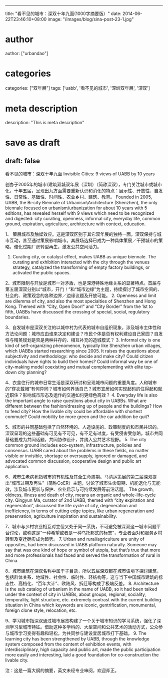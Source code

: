 
---
title: "看不见的城市：深双十年九面(1000字摘要版）"
date: 2014-06-22T23:46:10+08:00
image: "/images/blog/sina-post-23-1.jpg"
# author
author: ["urbandao"]
# categories
categories: ["双年展"]
tags: ['uabb', '看不见的城市', '深圳双年展', '深双']
# meta description
description: "This is meta description"
# save as draft
draft: false
---

看不见的城市：深双十年九面
Invisible Cities: 9 views of UABB by 10 years

创办于2005年的城市\建筑双城双年展（深圳）（简称深双），专门关注城市或城市化，十年五届，呈现出九方面需要重新认识和消化的特点：展示性、开放性、自发性、日常性、基础性、时间性、农业乡村、建筑、教育。
Founded in 2005, UABB, the Bi-city Biennale of
Urbanism\Architecture (Shenzhen), the only biennale focused on
urbanism/urbanization for about 10 years with 5 editions, has
revealed herself with 9 views which need to be recognized and
digested: city curating, openness, informal city, everyday life,
common ground, expiration, agriculture, architecture with context,
education.

1、
策展城市及触媒效应。这是深双区别于其它双年展的独特一面。深双保持与城市互动，甚至通过策展影响城市。其展场选择已成为一种具体策展／干预城市的策略，催化过期厂房转型再生，激发公共空间活力。
1. Curating city, or catalyst effect, makes UABB
as unique biennale. The curating and exhibition interacted with the
city through the venues strategy, catalyzed the transforming of
empty factory buildings, or activated the public spaces.

2、城市限制与开放是城市一对矛盾，也是深港特殊地缘关系的显著特点。首届与第五届深双分别以“城市，开门！”和“城市边缘”为主题，持续探讨了城市空间的、社会的、政策观念的各种边界／边缘议题及开放可能。
2. Openness and limit are dilemma of city, and
also the most specialties of Shenzhen and Hong Kong. Themed with
“City, Open Door!” and “City Border” from the 1st to
fifth, UABBs have discussed the crossing of special, social,
regulatory
boundaries.

3、自发城市是深双关注的以城中村为代表的城市自组织现象，涉及城市主体性和方法论问题：城市应由谁来决定和建设？市民个体是否有权利建设自己家园？自发性与精英规划是否是两种并存的、相互补充的造城模式？
3. Informal city is one kind of self-organizing
phenomenon, typically like Shenzhen urban villages, which UABBs
started researching since 2005. It raises the questions about
subjectivity and methodology: who decide and make city? Could
citizen individuals have rights to build their homes? Could
informal way be one of city-making model coexisting and mutual
complementing with elite top-down city planning?

4、衣食住行的城市日常生活是深双研讨和呈现城市问题的重要角度。人和城市的“穿衣戴帽”有何异同？城市如何养活自己？城市宜居如何实现起码的住得起和就近职住？影响城市形态及运作的交通如何更绿色高效？
4. Everyday life is also the important angle to
raise questions about city in UABBs. What are different between the
fashion/dressing up of people and the buildings? How to feed city?
How the livable city could be affordable with shortest commute?
Could mobility be more green and the car addition be
quit?

5、城市的共同基础包括了自然环境的、人造设施的、政策制度的和市民共识的。深双呈现的这些基础有可见有不可见，有不足有过度，有受侵害受忽略。城市共同基础要成为共同话题，共同协作设计，并纳入公共艺术视野。
5. The city common ground includes eco-system,
infrastructure, policies and consensus. UABB cared about the
problems in these fields, no matter visible or invisible, shortage
or oversupply, ignored or damaged, and advocated common discussion,
cooperative design and public art application.

6、城市生老病死指城市的有机性及其全生命周期。马清运策展的第二届深双提出“城市过期及再生”（简称CoER）主题，讨论了城市生命周期、机能退化与无能效，涉及城市更新与保护、农业启示与可持续发展等前沿话题。
The growth, oldness, illness and death of city,
means an organic and whole-life-cycle city. Qingyun Ma, curator of
2nd UABB, themed with “city expiration and
regeneration”, discussed the life cycle of city, degeneration and
inefficiency, in terms of cutting edge topics, like urban
regeneration and preservation, agriculture inspiration and
sustainability.

7、城市与乡村农业相互对立但又处于同一系统，不可避免被深双这一城市问题平台讨论，或称这是“一种希望或者是一种乌托邦式的标志”，专业者面对和服务乡村转型及变迁确实成为趋势。
7. Urban and rural/agriculture are unity of
opposites, had been discussed in UABB platform naturally. Someone
may say that was one kind of hope or symbol of utopia, but that’s
true that more and more professionals had faced and served the
transformation of rural in China.

8、城市建筑在深双名称中属于子目录，所以五届深双都在城市语境下探讨建筑，包括群体关系、地域性、社会性、临时性、轻结构等，这与当下中国城市建筑的标志性、高档化、“百年大计”、欧陆风、拆迁等构成了极端反差。
8. Architecture is the sub catalog of urbanism in
the name of UABB, so it had been talked under the context of city
in UABBs, about groups, regional, sociality, temporality, light
structure, etc. extremely contrast with the current building
situation in China which keywords are iconic, gentrification,
monumental, foreign clone style, relocation, etc.

9、学习城市指深双通过城市展览构建了一个关于城市知识的学习系统，强化了深圳学习型城市特征。借助这种多学科的、大型空间和公共艺术的活动方式，公众参与城市学习变得有趣和轻松，为共同参与建设宜居城市打下基础。
9. The learning city has been strengthened by UABB, through
the knowledge system composed from the content of exhibition
events, with interdisciplinary, high capacity and public art, made
the public participation more easily and interesting, laid a good
foundation for co-construction the livable
city.

注：这是一篇大纲的摘要，英文未经专业审阅，欢迎斧正。
